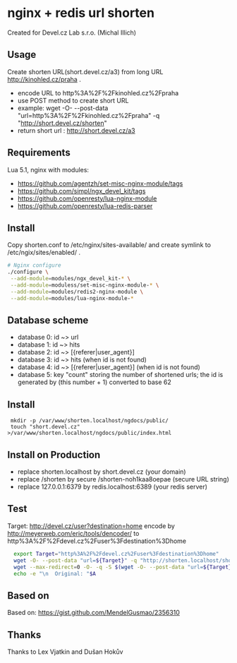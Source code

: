nginx + redis url shorten 
=========================

Created for Devel.cz Lab s.r.o. (Michal Illich)

Usage
-----
Create shorten URL(short.devel.cz/a3) from long URL http://kinohled.cz/praha .

 * encode URL to http%3A%2F%2Fkinohled.cz%2Fpraha
 * use POST method to create short URL
 *  example: wget -O- --post-data "url=http%3A%2F%2Fkinohled.cz%2Fpraha" -q "http://short.devel.cz/shorten"
 * return short url : http://short.devel.cz/a3

Requirements 
------------
Lua 5.1, nginx with modules:

* https://github.com/agentzh/set-misc-nginx-module/tags
* https://github.com/simpl/ngx_devel_kit/tags
* https://github.com/openresty/lua-nginx-module
* https://github.com/openresty/lua-redis-parser


Install
-------
Copy shorten.conf to /etc/nginx/sites-available/ and create symlink to /etc/ngix/sites/enabled/ .

```bash
# Nginx configure
./configure \
 --add-module=modules/ngx_devel_kit-* \
 --add-module=moduless/set-misc-nginx-module-* \
 --add-module=modules/redis2-nginx-module \
 --add-module=modules/lua-nginx-module-*
```


Database scheme
---------------

* database 0: id ~> url
* database 1: id ~> hits
* database 2: id ~> [{referer|user_agent}]
* database 3: id ~> hits (when id is not found)
* database 4: id ~> \[{referer|user_agent}\] (when id is not found)
* database 5: key "count" storing the number of shortened urls; the id is generated by (this number + 1) converted to base 62


Install
-------

```
 mkdir -p /var/www/shorten.localhost/ngdocs/public/
 touch "short.devel.cz"  >/var/www/shorten.localhost/ngdocs/public/index.html
```

Install on Production
---------------------

* replace shorten.localhost by short.devel.cz (your domain)
* replace /shorten by secure /shorten-noh1kaa8oepae (secure URL string)
* replace 127.0.0.1:6379 by redis.localhost:6389 (your redis server)


Test
----
 Target: http://devel.cz/user?destination=home
 encode by http://meyerweb.com/eric/tools/dencoder/ to http%3A%2F%2Fdevel.cz%2Fuser%3Fdestination%3Dhome

```bash
  export Target="http%3A%2F%2Fdevel.cz%2Fuser%3Fdestination%3Dhome"
  wget -O- --post-data "url=${Target}" -q "http://shorten.localhost/shorten"
  wget --max-redirect=0 -O- -q -S $(wget -O- --post-data "url=${Target}" -q "http://shorten.localhost/shorten") 2>&1 | grep Location
  echo -e "\n  Original: "$A
```

Based on
--------
Based on: https://gist.github.com/MendelGusmao/2356310


Thanks
------
Thanks to Lex Vjatkin and Dušan Hokův
